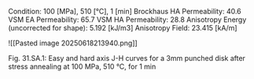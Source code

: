 Condition: 100 [MPa], 510 [°C], 1 [min]
Brockhaus HA Permeability: 40.6
VSM EA Permeability: 65.7
VSM HA Permeability: 28.8
Anisotropy Energy (uncorrected for shape): 5.192 [kJ/m3]
Anisotropy Field: 23.415 [kA/m]
<!-- PUBLISH STOP -->
![[Pasted image 20250618213940.png]]

Fig. 31.SA.1: Easy and hard axis J-H curves for a 3mm punched disk after stress annealing at 100 MPa, 510 °C, for 1 min
